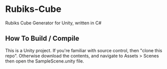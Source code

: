 # Rubiks-Cube
Rubiks Cube Generator for Unity, written in C#

## How To Build / Compile
This is a Unity project. If you're familiar with source control, then "clone this repo". Otherwise download the contents, and navigate to Assets > Scenes then open the SampleScene.unity file.
